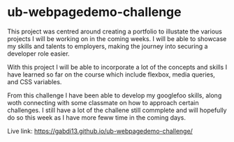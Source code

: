 # ub-webpagedemo-challenge
This project was centred around creating a portfolio to illustate the various projects I will  be working on in the coming weeks. I will be able to showcase my skills and talents to employers, making the journey into securing a developer role easier. 

With this project I will be  able to incorporate a lot of the concepts and skills I have learned so far on the course which include flexbox, media queries, and CSS variables.

From this challenge I have been able to develop my googlefoo skills, along woth connecting with some classmate on how to approach certain challenges. I still have a lot of the challene still commplete and will hopefully do so this week as I have more feww time in the coming days.

Live link:
https://gabdi13.github.io/ub-webpagedemo-challenge/